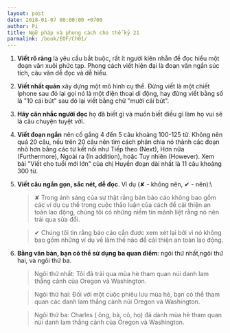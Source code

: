 ```yaml
---
layout: post
date: 2018-01-07 00:00:00 +0700
author: Pi
title: Ngữ pháp và phong cách cho thế kỷ 21
parmalink: /book/EOF/Ch01/
---
```

1. **Viết rõ ràng** là yêu cầu bắt buộc, rất ít người kiên nhẫn đề đọc hiểu một đoạn văn xuôi phức tạp. Phong cách viết hiện đại là đoạn văn ngắn súc tích, câu văn dễ đọc và dễ hiểu.
2. **Viết nhất quán** xây dựng một mô hình cụ thể. Đừng viết là một chiết Iphone sau đó lại gọi nó là một điện thoại di động, hay đừng viết bằng số là "10 cái bút" sau đó lại viết bằng chữ "mười cái bút".
3. **Hãy cân nhắc người đọc** họ đã biết gì và muốn biết điều gì làm họ vui sẽ là câu chuyện tuyệt vời.
4. **Viết đoạn ngắn** nên cố gắng 4 đến 5 câu khoảng 100-125 từ. Không nên quá 20 câu, nếu trên 20 câu nên tìm cách phân chia nó thành các đoạn nhỏ hơn bằng các từ kết nối như Tiếp theo (Next), Hơn nữa (Furthermore), Ngoài ra (In addition), hoặc Tuy nhiên (However).
Xem bài "Viết cho tuổi mới lớn" của chị Huyền đoạn dài nhất là 11 câu khoảng 300 từ.
5. **Viết câu ngắn gọn, sắc nét, dễ đọc**. Ví dụ (✘ - không nên, ✔ - nên):\\
	>✘ Trong ánh sáng của sự thật rằng bản báo cáo không bao gồm các ví dụ cụ thể trong cuộc thảo luận của cách để cải thiện an toàn lao động, chúng tôi có những niềm tin mãnh liệt rằng nó nên trải qua sửa đổi.
	
	>✔ Chúng tôi tin rằng báo cáo cần được xem xét lại bởi vì nó không bao gồm những ví dụ về làm thế nào để cải thiện an toàn lao động.
6. **Bằng văn bản, bạn có thể sử dụng ba quan điểm**: ngôi thứ nhất,ngôi  thứ hai, và ngôi thứ ba.
	> Ngôi thứ nhất: Tôi đã trải qua mùa hè tham quan núi danh lam thắng cảnh của Oregon và Washington.
	
	> Ngôi thứ hai: Đối với một cuộc phiêu lưu mùa hè, bạn có thể tham quan các danh lam thắng cảnh núi Oregon và Washington.
	
	> Ngôi thứ ba: Charles ( ông, bà, cô, họ) đã dành mùa hè tham quan núi danh lam thắng cảnh của Oregon và Washington.